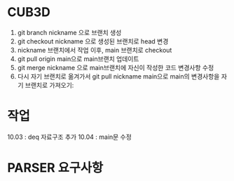 # CUB3D

1. git branch nickname 으로 브랜치 생성
2. git checkout nickname 으로 생성된 브랜치로 head 변경
3. nickname 브랜치에서 작업 이후, main 브랜치로 checkout
4. git pull origin main으로 main브랜치 업데이트
5. git merge nickname 으로 main브랜치에 자신이 작성한 코드 변경사항 수정
6. 다시 자기 브랜치로 옮겨가서 git pull nickname main으로 main의 변경사항을 자기 브랜치로 가져오기:

# 작업

10.03 : deq 자료구조 추가
10.04 : main문 수정

# PARSER 요구사항







